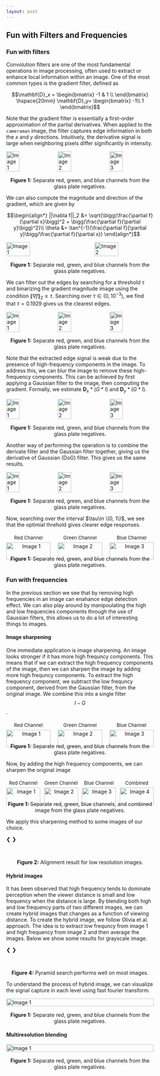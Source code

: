 ```yaml
---
layout: post
---
```


## Fun with Filters and Frequencies

### Fun with filters

Convolution filters are one of the most fundamental operations in image processing, often used to extract or enhance local information within an image. One of the most common types is the gradient filter, defined as

$$\mathbf{D}_x = \begin{bmatrix} -1 & 1 \\
\end{bmatrix} \hspace{20mm} \mathbf{D}_y= \begin{bmatrix}
-1\\
1
\end{bmatrix}$$

Note that the gradient filter is essentially a first-order approximation of the partial derivatives. When applied to the `cameraman` image, the filter captures edge information in both the $x$ and $y$ directions. Intuitively, the derivative signal is large when neighboring pixels differ significantly in intensity.

<div style="display: flex; justify-content: space-between;">
  <img src="{{ site.baseurl }}/assets/proj2_images/cameraman.jpg" alt="Image 1" style="width: 30%; height: auto;">
  <img src="{{ site.baseurl }}/assets/proj2_images/cameraman_grad_x.jpg" alt="Image 2" style="width: 30%; height: auto;">
  <img src="{{ site.baseurl }}/assets/proj2_images/cameraman_grad_y.jpg" alt="Image 3" style="width: 30%; height: auto;">
</div>
<p style="text-align: center; margin-top: 15px;"><strong>Figure 1:</strong> Separate red, green, and blue channels from the glass plate negatives.</p>

We can also compute the magnitude and direction of the gradient, which are given by

$$\begin{align*}
||\nabla f||_2 &= \sqrt{\bigg(\frac{\partial f}{\partial x}\bigg)^2 + \bigg(\frac{\partial f}{\partial y}\bigg)^2}\\
\theta &= \tan^{-1}(\frac{\partial f}{\partial y}\bigg/\frac{\partial f}{\partial x})
\end{align*}$$

<div style="display: flex; justify-content: space-between;">
  <img src="{{ site.baseurl }}/assets/proj2_images/cameraman_magnitude.jpg" alt="Image 1" style="width: 40%; height: auto;">
  <img src="{{ site.baseurl }}/assets/proj2_images/cameraman_grad_dir.jpg" alt="Image 2" style="width: 40%; height: auto;">
</div>
<p style="text-align: center; margin-top: 15px;"><strong>Figure 1:</strong> Separate red, green, and blue channels from the glass plate negatives.</p>

We can filter out the edges by searching for a threshold $\tau$ and binarizing the gradient magnitude image using the condition $\|\nabla f\|_2 \geq \tau$. Searching over $\tau \in (0, 10^{-3})$, we find that $\tau = 0.1929$ gives us the clearest edges. 

<div style="display: flex; justify-content: space-between;">
  <img src="{{ site.baseurl }}/assets/proj2_images/cameraman_unblurred_0.jpg" alt="Image 1" style="width: 30%; height: auto;">
  <img src="{{ site.baseurl }}/assets/proj2_images/cameraman_unblurred_1.jpg" alt="Image 2" style="width: 30%; height: auto;">
  <img src="{{ site.baseurl }}/assets/proj2_images/cameraman_unblurred_2.jpg" alt="Image 3" style="width: 30%; height: auto;">
</div>
<p style="text-align: center; margin-top: 15px;"><strong>Figure 1:</strong> Separate red, green, and blue channels from the glass plate negatives.</p>

Note that the extracted edge signal is weak due to the presence of high-frequency components in the image. To address this, we can blur the image to remove these high-frequency components. This can be achieved by first applying a Gaussian filter to the image, then computing the gradient. Formally, we estimate $\mathbf{D}_x * (G*I)$ and $\mathbf{D}_y * (G*I)$.

<div style="display: flex; justify-content: space-between;">
  <img src="{{ site.baseurl }}/assets/proj2_images/cameraman_grad_blurred_x.jpg" alt="Image 1" style="width: 30%; height: auto;">
  <img src="{{ site.baseurl }}/assets/proj2_images/cameraman_grad_blurred_y.jpg" alt="Image 2" style="width: 30%; height: auto;">
  <img src="{{ site.baseurl }}/assets/proj2_images/cameraman_blurred_magnitude.jpg" alt="Image 3" style="width: 30%; height: auto;">
</div>
<p style="text-align: center; margin-top: 15px;"><strong>Figure 1:</strong> Separate red, green, and blue channels from the glass plate negatives.</p>

Another way of performing the operation is to combine the derivate filter and the Gaussian filter together, giving us the derivative of Gaussian (DoG) filter. This gives us the same results.

<div style="display: flex; justify-content: space-between;">
  <img src="{{ site.baseurl }}/assets/proj2_images/cameraman_grad_blurred_dog_x.jpg" alt="Image 1" style="width: 30%; height: auto;">
  <img src="{{ site.baseurl }}/assets/proj2_images/cameraman_grad_blurred_dog_y.jpg" alt="Image 2" style="width: 30%; height: auto;">
  <img src="{{ site.baseurl }}/assets/proj2_images/cameraman_blurred_dog_magnitude.jpg" alt="Image 3" style="width: 30%; height: auto;">
</div>
<p style="text-align: center; margin-top: 15px;"><strong>Figure 1:</strong> Separate red, green, and blue channels from the glass plate negatives.</p>

Now, searching over the interval $\tau\in \(0, 1\)$, we see that the optimial threhold gives clearer edge responses. 

<div style="display: flex; justify-content: space-between;">
  <div style="text-align: center; width: 30%;">
    <p style="font-size: small; margin: 5px 0;">Red Channel</p>
    <img src="{{ site.baseurl }}/assets/proj2_images/cameraman_blurred_0.jpg" alt="Image 1" style="width: 100%; height: auto;">
  </div>
  <div style="text-align: center; width: 30%;">
    <p style="font-size: small; margin: 5px 0;">Green Channel</p>
    <img src="{{ site.baseurl }}/assets/proj2_images/cameraman_blurred_1.jpg" alt="Image 2" style="width: 100%; height: auto;">
  </div>
  <div style="text-align: center; width: 30%;">
    <p style="font-size: small; margin: 5px 0;">Blue Channel</p>
    <img src="{{ site.baseurl }}/assets/proj2_images/cameraman_blurred_2.jpg" alt="Image 3" style="width: 100%; height: auto;">
  </div>
</div>
<p style="text-align: center; margin-top: 15px;"><strong>Figure 1:</strong> Separate red, green, and blue channels from the glass plate negatives.</p>


### Fun with frequencies

In the previous section we see that by removing high frequencies in an image can enahance edge detection effect. We can also play around by manipoulating the high and low frequencies components through the use of Gaussian filters, this allows us to do a lot of interesting things to images. 

#### Image sharpening

One immediate application is image sharpening. An image looks stronger if it has more high frequncy components. This means that if we can extract the high frequency components of the image, then we can sharpen the image by adding more high frequncy components. To extract the high frequency component, we subtract the low frequncy component, derived from the Gaussian filter, from the original image. We combine this into a single filter $$I-G$$.

<div style="display: flex; justify-content: space-between;">
  <div style="text-align: center; width: 30%;">
    <p style="font-size: small; margin: 5px 0;">Red Channel</p>
    <img src="{{ site.baseurl }}/assets/proj2_images/taj.jpg" alt="Image 1" style="width: 100%; height: auto;">
  </div>
  <div style="text-align: center; width: 30%;">
    <p style="font-size: small; margin: 5px 0;">Green Channel</p>
    <img src="{{ site.baseurl }}/assets/proj2_images/taj_low_freq.jpg" alt="Image 2" style="width: 100%; height: auto;">
  </div>
  <div style="text-align: center; width: 30%;">
    <p style="font-size: small; margin: 5px 0;">Blue Channel</p>
    <img src="{{ site.baseurl }}/assets/proj2_images/tag_high_freq.jpg" alt="Image 3" style="width: 100%; height: auto;">
  </div>
</div>
<p style="text-align: center; margin-top: 15px;"><strong>Figure 1:</strong> Separate red, green, and blue channels from the glass plate negatives.</p>

Now, by adding the high frequency components, we can sharpen the original image

<div style="display: flex; justify-content: space-between;">
  <div style="text-align: center; width: 23%;">
    <p style="font-size: small; margin: 5px 0;">Red Channel</p>
    <img src="{{ site.baseurl }}/assets/proj2_images/taj_enhanced_0.jpg" alt="Image 1" style="width: 100%; height: auto;">
  </div>
  <div style="text-align: center; width: 23%;">
    <p style="font-size: small; margin: 5px 0;">Green Channel</p>
    <img src="{{ site.baseurl }}/assets/proj2_images/taj_enhanced_1.jpg" alt="Image 2" style="width: 100%; height: auto;">
  </div>
  <div style="text-align: center; width: 23%;">
    <p style="font-size: small; margin: 5px 0;">Blue Channel</p>
    <img src="{{ site.baseurl }}/assets/proj2_images/taj_enhanced_2.jpg" alt="Image 3" style="width: 100%; height: auto;">
  </div>
  <div style="text-align: center; width: 23%;">
    <p style="font-size: small; margin: 5px 0;">Combined</p>
    <img src="{{ site.baseurl }}/assets/proj2_images/taj_enhanced_3.jpg" alt="Image 4" style="width: 100%; height: auto;">
  </div>
</div>
<p style="text-align: center; margin-top: 15px;"><strong>Figure 1:</strong> Separate red, green, blue channels, and combined image from the glass plate negatives.</p>

We apply this sharpening method to some images of our choice. 

<head>
<meta name="viewport" content="width=device-width, initial-scale=1">
<style>
* {box-sizing: border-box}
.mySlides1 {display: none}
.mySlides2 {display: none}
img {vertical-align: middle;}

/* Slideshow container */
.slideshow-container {
  max-width: 1000px;
  position: relative;
  margin: auto;
}

/* Container for side-by-side images */
.image-container {
  display: flex;                /* Use flexbox to arrange images side by side */
  justify-content: space-between; /* Ensure equal space between images */
  align-items: center;          /* Center images vertically if they have different heights */
}

.side-by-side-image {
  width: 32%;                   /* Adjust width to fit three images (less than 33.33%) */
  height: auto;                 /* Maintain aspect ratio */
  border: 2px solid #ccc;       /* Border around each image */
  box-sizing: border-box;       /* Include border in width calculation */
  margin-right: 1%;             /* Add small spacing between images */
}

.side-by-side-image-four {
  width: 23%;                   /* Adjust width to fit four images */
  height: auto;                 /* Maintain aspect ratio */
  border: 2px solid #ccc;       /* Border around each image */
  box-sizing: border-box;       /* Include border in width calculation */
  margin-right: 1%;             /* Add small spacing between images */
}


/* Next & previous buttons */
.prev, .next {
  cursor: pointer;
  position: absolute;
  top: 50%;
  width: auto;
  padding: 16px;
  margin-top: -22px;
  color: white;
  font-weight: bold;
  font-size: 18px;
  transition: 0.6s ease;
  border-radius: 0 3px 3px 0;
  user-select: none;
}

/* Position the "next button" to the right */
.next {
  right: 0;
  border-radius: 3px 0 0 3px;
}

/* On hover, add a black background color with a little bit see-through */
.prev:hover, .next:hover {
  background-color: rgba(0,0,0,0.8);
}

/* The dots/bullets/indicators */
.dot1 {
  cursor: pointer;
  height: 15px;
  width: 15px;
  margin: 0 2px;
  background-color: #bbb;
  border-radius: 50%;
  display: inline-block;
  transition: background-color 0.6s ease;
}

.dot2 {
  cursor: pointer;
  height: 15px;
  width: 15px;
  margin: 0 2px;
  background-color: #bbb;
  border-radius: 50%;
  display: inline-block;
  transition: background-color 0.6s ease;
}

.dot3 {
  cursor: pointer;
  height: 15px;
  width: 15px;
  margin: 0 2px;
  background-color: #bbb;
  border-radius: 50%;
  display: inline-block;
  transition: background-color 0.6s ease;
}

.active, .dot:hover {
  background-color: #717171;
}

/* Fading animation */
.fade {
  animation-name: fade;
  animation-duration: 1.5s;
}

@keyframes fade {
  from {opacity: .4} 
  to {opacity: 1}
}
</style>
</head>

<div class="slideshow-container">

  <div class="mySlides1">
    <div class="image-container">
      <img src="{{ site.baseurl }}/assets/proj2_images/corgi.jpg" class="side-by-side-image">
      <img src="{{ site.baseurl }}/assets/proj2_images/corgi_blurred.jpg" class="side-by-side-image">
      <img src="{{ site.baseurl }}/assets/proj2_images/corgi_sharpened.jpg" class="side-by-side-image">
    </div>
  </div>

  <div class="mySlides1">
    <div class="image-container">
      <img src="{{ site.baseurl }}/assets/proj2_images/old.jpg" class="side-by-side-image">
      <img src="{{ site.baseurl }}/assets/proj2_images/old_blurred.jpg" class="side-by-side-image">
      <img src="{{ site.baseurl }}/assets/proj2_images/old_sharpened.jpg" class="side-by-side-image">
    </div>
  </div>

  <div class="mySlides1">
    <div class="image-container">
      <img src="{{ site.baseurl }}/assets/proj2_images/night.jpg" class="side-by-side-image">
      <img src="{{ site.baseurl }}/assets/proj2_images/night_blurred.jpg" class="side-by-side-image">
      <img src="{{ site.baseurl }}/assets/proj2_images/night_sharpened.jpg" class="side-by-side-image">
    </div>
  </div>

  <div class="mySlides1">
    <div class="image-container">
      <img src="{{ site.baseurl }}/assets/proj2_images/cell.jpg" class="side-by-side-image">
      <img src="{{ site.baseurl }}/assets/proj2_images/cell_blurred.jpg" class="side-by-side-image">
      <img src="{{ site.baseurl }}/assets/proj2_images/cell_sharpened.jpg" class="side-by-side-image">
    </div>
  </div>

  <div class="mySlides1">
    <div class="image-container">
      <img src="{{ site.baseurl }}/assets/proj2_images/sculpture.jpg" class="side-by-side-image">
      <img src="{{ site.baseurl }}/assets/proj2_images/sculpture_blurred.jpg" class="side-by-side-image">
      <img src="{{ site.baseurl }}/assets/proj2_images/sculpture_sharpened.jpg" class="side-by-side-image">
    </div>
  </div>

  <a class="prev" onclick="plusSlides(-1, 0)">❮</a>
  <a class="next" onclick="plusSlides(1, 0)">❯</a>

</div>
<br>

<div style="text-align:center">
  <span class="dot1" onclick="currentSlide(1, 0)"></span> 
  <span class="dot1" onclick="currentSlide(2, 0)"></span> 
  <span class="dot1" onclick="currentSlide(3, 0)"></span> 
  <span class="dot1" onclick="currentSlide(4, 0)"></span> 
  <span class="dot1" onclick="currentSlide(5, 0)"></span> 
</div>
<p style="text-align: center; margin-top: 15px;"><strong>Figure 2:</strong> Alignment result for low resolution images.</p>

#### Hybrid images

It has been observed that high frequency tends to dominate perception when the viewer distance is small and low frequency when the distance is large. By blending both high and low frequency parts of two different images, we can create hybrid images that changes as a function of viewing distance. To create the hybrid image, we follow Olivia et al. approach. The idea is to extract low frequncy from image 1 and high frequency from image 2 and then average the images. Below we show some results for grayscale image.

<div class="slideshow-container">
  <div class="mySlides2">
    <div class="image-container">
      <img src="{{ site.baseurl }}/assets/proj2_images/young_self.jpg" class="side-by-side-image">
      <img src="{{ site.baseurl }}/assets/proj2_images/old_self.jpg" class="side-by-side-image">
      <img src="{{ site.baseurl }}/assets/proj2_images/young_and_old.jpg" class="side-by-side-image">
    </div>
  </div>

  <div class="mySlides2">
    <div class="image-container">
      <img src="{{ site.baseurl }}/assets/proj2_images/raccoon.jpg" class="side-by-side-image">
      <img src="{{ site.baseurl }}/assets/proj2_images/panda.jpg" class="side-by-side-image">
      <img src="{{ site.baseurl }}/assets/proj2_images/raccoon_and_panda.jpg" class="side-by-side-image">
    </div>
  </div>

  <div class="mySlides2">
    <div class="image-container">
      <img src="{{ site.baseurl }}/assets/proj2_images/isaac.jpg" class="side-by-side-image">
      <img src="{{ site.baseurl }}/assets/proj2_images/bull.jpg" class="side-by-side-image">
      <img src="{{ site.baseurl }}/assets/proj2_images/isaac_and_bull.jpg" class="side-by-side-image">
    </div>
  </div>

  <a class="prev" onclick="plusSlides(-1, 1)">❮</a>
  <a class="next" onclick="plusSlides(1, 1)">❯</a>

</div>
<br>

<div style="text-align:center">
  <span class="dot2" onclick="currentSlide(1, 1)"></span> 
  <span class="dot2" onclick="currentSlide(2, 1)"></span> 
  <span class="dot2" onclick="currentSlide(3, 1)"></span> 
</div>
<p style="text-align: center; margin-top: 15px;"><strong>Figure 4:</strong> Pyramid search performs well on most images.</p>

To understand the process of hybrid image, we can visualize the signal capture in each level using fast fourier transform. 

<div style="display: flex; justify-content: center;">
  <img src="{{ site.baseurl }}/assets/proj2_images/fft.png" alt="Image 1" style="width: 100%; height: auto;">
</div>
<p style="text-align: center; margin-top: 15px;"><strong>Figure 1:</strong> Separate red, green, and blue channels from the glass plate negatives.</p>

#### Multiresolution blending

<div style="display: flex; justify-content: center;">
  <img src="{{ site.baseurl }}/assets/proj2_images/laplacian.png" alt="Image 1" style="width: 100%; height: auto;">
</div>
<p style="text-align: center; margin-top: 15px;"><strong>Figure 1:</strong> Separate red, green, and blue channels from the glass plate negatives.</p>

<script>
let slideIndex = [1, 1, 1];
let slideId = ["mySlides1", "mySlides2", "mySlides3"]
showSlides(1, 0);
showSlides(1, 1);
showSlides(1, 2);

function currentSlide(n, no) {
  showSlides(slideIndex[no] = n, no);
}

function plusSlides(n, no) {
  showSlides(slideIndex[no] += n, no);
}

function showSlides(n, no) {
  let i;
  let slides = document.getElementsByClassName(slideId[no]);
  let dots = document.getElementsByClassName("dot" + (no + 1)); // Assuming you have separate dot classes for each slider
  
  if (n > slides.length) {slideIndex[no] = 1}    
  if (n < 1) {slideIndex[no] = slides.length}
  
  // Hide all slides for the specific slider
  for (i = 0; i < slides.length; i++) {
    slides[i].style.display = "none";  
  }
  
  // Remove "active" class from all dots for the specific slider
  for (i = 0; i < dots.length; i++) {
    dots[i].className = dots[i].className.replace(" active", "");
  }
  slides[slideIndex[no] - 1].style.display = "block";  
  dots[slideIndex[no] - 1].className += " active";
}
</script>





